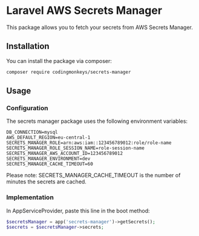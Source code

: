 # Laravel AWS Secrets Manager

This package allows you to fetch your secrets from AWS Secrets Manager.


## Installation

You can install the package via composer:
```bash
composer require codingmonkeys/secrets-manager
```

## Usage

### Configuration

The secrets manager package uses the following environment variables:

```dotenv
DB_CONNECTION=mysql
AWS_DEFAULT_REGION=eu-central-1
SECRETS_MANAGER_ROLE=arn:aws:iam::123456789012:role/role-name
SECRETS_MANAGER_ROLE_SESSION_NAME=role-session-name
SECRETS_MANAGER_AWS_ACCOUNT_ID=123456789012
SECRETS_MANAGER_ENVIRONMENT=dev
SECRETS_MANAGER_CACHE_TIMEOUT=60
```

Please note: SECRETS_MANAGER_CACHE_TIMEOUT is the number of minutes the secrets are cached.

### Implementation

In AppServiceProvider, paste this line in the boot method:

```php
$secretsManager = app('secrets-manager')->getSecrets();
$secrets = $secretsManager->secrets;
```
